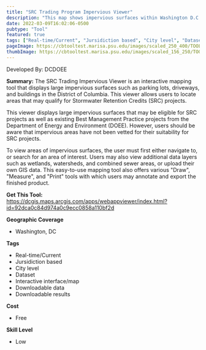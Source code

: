 ```yaml
---
title: "SRC Trading Program Impervious Viewer"
description: "This map shows impervious surfaces within Washington D.C. intended to help users recognize areas where SRC practices can be implemented."
date: 2022-03-09T16:02:06-0500
pubtype: "Tool"
featured: true
tags: ["Real-time/Current", "Jursidiction based", "City level", "Dataset", "Interactive interface/map", "Downloadable data", "Downloadable results"]
pageImage: https://cbtooltest.marisa.psu.edu/images/scaled_250_400/TOOLID_83.0_ScreenCapture-1.png
thumbImage: https://cbtooltest.marisa.psu.edu/images/scaled_156_250/TOOLID_83.0_ScreenCapture-1.png
---
```

Developed By: DCDOEE

**Summary:** The SRC Trading Impervious Viewer is an interactive mapping tool that displays large impervious surfaces such as parking lots, driveways, and buildings in the District of Columbia. This viewer allows users to locate areas that may qualify for Stormwater Retention Credits (SRC) projects. 

This viewer displays large impervious surfaces that may be eligible for SRC projects as well as existing Best Management Practice projects from the Department of Energy and Environment (DOEE). However, users should be aware that impervious areas have not been vetted for their suitability for SRC projects. 

To view areas of impervious surfaces, the user must first either navigate to, or search for an area of interest. Users may also view additional data layers such as wetlands, watersheds, and combined sewer areas, or upload their own GIS data. This easy-to-use mapping tool also offers various "Draw", "Measure", and "Print" tools with which users may annotate and export the finished product. 

__**Get This Tool:**__ https://dcgis.maps.arcgis.com/apps/webappviewer/index.html?id=92dca0c84d974a0c9ecc0858a110bf2d


__**Geographic Coverage**__
- Washington, DC

__**Tags**__
-  Real-time/Current
-  Jursidiction based
-  City level
-  Dataset
-  Interactive interface/map
-  Downloadable data
-  Downloadable results

__**Cost**__
- Free

__**Skill Level**__
- Low
